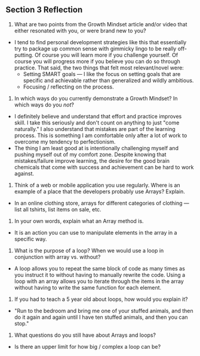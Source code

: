 ## Section 3 Reflection

1. What are two points from the Growth Mindset article and/or video that either resonated with you, or were brand new to you?
* I tend to find personal development strategies like this that essentially try to package up common sense with gimmicky lingo to be really off-putting. Of course you will learn more if you challenge yourself. Of course you will progress more if you believe you can do so through practice. That said, the two things that felt most relevant/novel were:
  - Setting SMART goals — I like the focus on setting goals that are specific and achievable rather than generalized and wildly ambitious.
  - Focusing / reflecting on the process.

1. In which ways do you currently demonstrate a Growth Mindset? In which ways do you _not_?
* I definitely believe and understand that effort and practice improves skill. I take this seriously and don't count on anything to just "come naturally."
I also understand that mistakes are part of the learning process. This is something I am comfortable only after a lot of work to overcome my tendency to perfectionism.
* The thing I am least good at is intentionally challenging myself and pushing myself out of my comfort zone. Despite knowing that mistakes/failure improve learning, the desire for the good brain chemicals that come with success and achievement can be hard to work against.

1. Think of a web or mobile application you use regularly. Where is an example of a place that the developers probably use Arrays? Explain.
* In an online clothing store, arrays for different categories of clothing — list all tshirts, list items on sale, etc.

1. In your own words, explain what an Array method is.
* It is an action you can use to manipulate elements in the array in a specific way.

1. What is the purpose of a loop? When we would use a loop in conjunction with array vs. without?
* A loop allows you to repeat the same block of code as many times as you instruct it to without having to manually rewrite the code. Using a loop with an array allows you to iterate through the items in the array without having to write the same function for each element.

1. If you had to teach a 5 year old about loops, how would you explain it?
* "Run to the bedroom and bring me one of your stuffed animals, and then do it again and again until I have ten stuffed animals, and then you can stop."

1. What questions do you still have about Arrays and loops?
* Is there an upper limit for how big / complex a loop can be?

